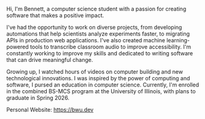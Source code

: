 Hi, I'm Bennett, a computer science student with a passion for creating software that makes a positive impact.

I've had the opportunity to work on diverse projects, from developing automations that help scientists analyze experiments faster, to migrating APIs in production web applications. I've also created machine learning-powered tools to transcribe classroom audio to improve accessibility. I'm constantly working to improve my skills and dedicated to writing software that can drive meaningful change.

Growing up, I watched hours of videos on computer building and new technological innovations. I was inspired by the power of computing and software, I pursed an education in computer science. Currently, I'm enrolled in the combined BS-MCS program at the University of Illinois, with plans to graduate in Spring 2026.

Personal Website: https://bwu.dev
